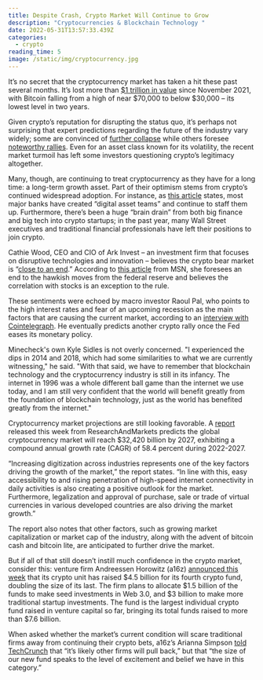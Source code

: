 ```yaml
---
title: Despite Crash, Crypto Market Will Continue to Grow
description: "Cryptocurrencies & Blockchain Technology "
date: 2022-05-31T13:57:33.439Z
categories:
  - crypto
reading_time: 5
image: /static/img/cryptocurrency.jpg
---
```

It’s no secret that the cryptocurrency market has taken a hit these past several months. It’s lost more than [$1 trillion in value](https://www.techspot.com/news/94562-crypto-crash-1-trillion-wiped-off-markets-bitcoin.htmlonths-11652434202?mod=tech_lead_pos13) since November 2021, with Bitcoin falling from a high of near $70,000 to below $30,000 – its lowest level in two years. 



Given crypto’s reputation for disrupting the status quo, it’s perhaps not surprising that expert predictions regarding the future of the industry vary widely; some are convinced of [further collapse](https://www.barrons.com/articles/bear-market-crypto-bitcoin-ether-dogecoin-51652904168?tesla=y) while others foresee [noteworthy rallies](https://cointelegraph.com/news/how-long-will-the-crypto-bear-market-last-raoul-pal-s-macro-analysis). Even for an asset class known for its volatility, the recent market turmoil has left some investors questioning crypto’s legitimacy altogether.



Many, though, are continuing to treat cryptocurrency as they have for a long time: a long-term growth asset. Part of their optimism stems from crypto’s continued widespread adoption. For instance, as [this article](https://moneymorning.com/2022/05/19/crypto-will-rally-again-heres-the-proof/) states, most major banks have created “digital asset teams” and continue to staff them up. Furthermore, there’s been a huge “brain drain” from both big finance and big tech into crypto startups; in the past year, many Wall Street executives and traditional financial professionals have left their positions to join crypto. 



Cathie Wood, CEO and CIO of Ark Invest – an investment firm that focuses on disruptive technologies and innovation – believes the crypto bear market is “[close to an end](https://www.msn.com/en-us/money/markets/cathie-wood-says-crypto-bear-market-may-be-close-to-the-end/ar-AAXAPrI?ocid=BingNewsSearch).” According to [this article](https://www.msn.com/en-us/money/markets/cathie-wood-says-crypto-bear-market-may-be-close-to-the-end/ar-AAXAPrI?ocid=BingNewsSearch) from MSN, she foresees an end to the hawkish moves from the federal reserve and believes the correlation with stocks is an exception to the rule. 



These sentiments were echoed by macro investor Raoul Pal, who points to the high interest rates and fear of an upcoming recession as the main factors that are causing the current market, according to an [interview with Cointelegraph](https://cointelegraph.com/news/how-long-will-the-crypto-bear-marke). He eventually predicts another crypto rally once the Fed eases its monetary policy. 



Minecheck's own Kyle Sidles is not overly concerned. "I experienced the dips in 2014 and 2018, which had some similarities to what we are currently witnessing," he said. "With that said, we have to remember that blockchain technology and the cryptocurrency industry is still in its infancy. The internet in 1996 was a whole different ball game than the internet we use today, and I am still very confident that the world will benefit greatly from the foundation of blockchain technology, just as the world has benefited greatly from the internet." 



Cryptocurrency market projections are still looking favorable. A [report](https://www.researchandmarkets.com/reports/5546940/cryptocurrency-market-global-industry-trends?utm_source=GNOM&utm_medium=PressRelease&utm_code=b7t8rj&utm_campaign=1663906+-+Global+Cryptocurrency+Market+Report+2022-2027+-+Industry+to+Cross+a+Staggering+%2432.4+Trillion+by+2027%2c+Exploding+with+a+CAGR+of+58.4%25&utm_exec=joca220prd) released this week from ResearchAndMarkets predicts the global cryptocurrency market will reach $32,420 billion by 2027, exhibiting a compound annual growth rate (CAGR) of 58.4 percent during 2022-2027. 



“Increasing digitization across industries represents one of the key factors driving the growth of the market,” the report states. “In line with this, easy accessibility to and rising penetration of high-speed internet connectivity in daily activities is also creating a positive outlook for the market. Furthermore, legalization and approval of purchase, sale or trade of virtual currencies in various developed countries are also driving the market growth.”



The report also notes that other factors, such as growing market capitalization or market cap of the industry, along with the advent of bitcoin cash and bitcoin lite, are anticipated to further drive the market. 



But if all of that still doesn’t instill much confidence in the crypto market, consider this: venture firm Andreessen Horowitz (a16z) [announced this week](https://www.protocol.com/fintech/a16z-crypto-fund) that its crypto unit has raised $4.5 billion for its fourth crypto fund, doubling the size of its last. The firm plans to allocate $1.5 billion of the funds to make seed investments in Web 3.0, and $3 billion to make more traditional startup investments. The fund is the largest individual crypto fund raised in venture capital so far, bringing its total funds raised to more than $7.6 billion.



When asked whether the market’s current condition will scare traditional firms away from continuing their crypto bets, a16z’s Arianna Simpson [told TechCrunch](https://techcrunch.com/2022/05/25/amid-crypto-downturn-a16z-debuts-4-5-billion-web3-mega-fund/) that “it’s likely other firms will pull back,” but that “the size of our new fund speaks to the level of excitement and belief we have in this category.”